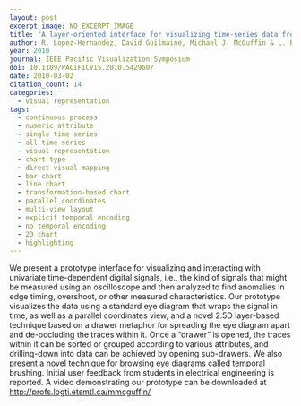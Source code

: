 ```yaml
---
layout: post
excerpt_image: NO_EXCERPT_IMAGE
title: "A layer-oriented interface for visualizing time-series data from oscilloscopes"
author: R. Lopez-Hernandez, David Guilmaine, Michael J. McGuffin & L. Barford
year: 2010
journal: IEEE Pacific Visualization Symposium
doi: 10.1109/PACIFICVIS.2010.5429607
date: 2010-03-02
citation_count: 14
categories:
  - visual representation
tags:
  - continuous process
  - numeric attribute
  - single time series
  - all time series
  - visual representation
  - chart type
  - direct visual mapping
  - bar chart
  - line chart
  - transformation-based chart
  - parallel coordinates
  - multi-view layout
  - explicit temporal encoding
  - no temporal encoding
  - 2D chart
  - highlighting
---
```

We present a prototype interface for visualizing and interacting with univariate time-dependent digital signals, i.e., the kind of signals that might be measured using an oscilloscope and then analyzed to find anomalies in edge timing, overshoot, or other measured characteristics. Our prototype visualizes the data using a standard eye diagram that wraps the signal in time, as well as a parallel coordinates view, and a novel 2.5D layer-based technique based on a drawer metaphor for spreading the eye diagram apart and de-occluding the traces within it. Once a “drawer” is opened, the traces within it can be sorted or grouped according to various attributes, and drilling-down into data can be achieved by opening sub-drawers. We also present a novel technique for browsing eye diagrams called temporal brushing. Initial user feedback from students in electrical engineering is reported. A video demonstrating our prototype can be downloaded at http://profs.logti.etsmtl.ca/mmcguffin/
